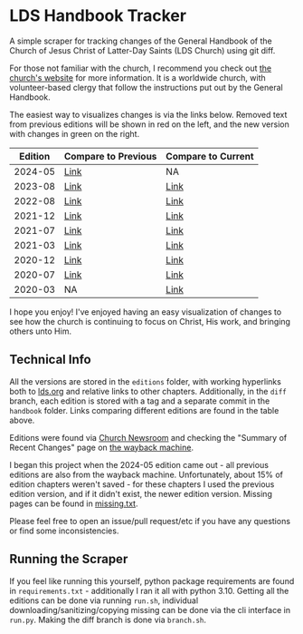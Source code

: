 # LDS Handbook Tracker

A simple scraper for tracking changes of the General Handbook of the Church of Jesus Christ of Latter-Day Saints (LDS Church) using git diff. 

For those not familiar with the church, I recommend you check out [the church's website](https://www.churchofjesuschrist.org/welcome/what-do-latter-day-saints-believe?lang=eng) for more information. It is a worldwide church, with volunteer-based clergy that follow the instructions put out by the General Handbook.

The easiest way to visualizes changes is via the links below. Removed text from previous editions will be shown in red on the left, and the new version with changes in green on the right.

| Edition | Compare to Previous                                                    | Compare to Current                                                     |
|---------|------------------------------------------------------------------------|------------------------------------------------------------------------|
| 2024-05 | [Link](https://github.com/contagon/handbook/compare/2023-08...2024-05) | NA                                                                     |
| 2023-08 | [Link](https://github.com/contagon/handbook/compare/2022-08...2023-08) | [Link](https://github.com/contagon/handbook/compare/2023-08...2024-05) |
| 2022-08 | [Link](https://github.com/contagon/handbook/compare/2021-12...2022-08) | [Link](https://github.com/contagon/handbook/compare/2022-08...2024-05) |
| 2021-12 | [Link](https://github.com/contagon/handbook/compare/2021-07...2021-12) | [Link](https://github.com/contagon/handbook/compare/2021-12...2024-05) |
| 2021-07 | [Link](https://github.com/contagon/handbook/compare/2021-03...2021-07) | [Link](https://github.com/contagon/handbook/compare/2021-07...2024-05) |
| 2021-03 | [Link](https://github.com/contagon/handbook/compare/2020-12...2021-03) | [Link](https://github.com/contagon/handbook/compare/2021-03...2024-05) |
| 2020-12 | [Link](https://github.com/contagon/handbook/compare/2020-07...2020-12) | [Link](https://github.com/contagon/handbook/compare/2020-12...2024-05) |
| 2020-07 | [Link](https://github.com/contagon/handbook/compare/2020-03...2020-07) | [Link](https://github.com/contagon/handbook/compare/2020-07...2024-05) |
| 2020-03 | NA                                                                     | [Link](https://github.com/contagon/handbook/compare/2020-03...2024-05) |

I hope you enjoy! I've enjoyed having an easy visualization of changes to see how the church is continuing to focus on Christ, His work, and bringing others unto Him. 

## Technical Info

All the versions are stored in the `editions` folder, with working hyperlinks both to [lds.org](lds.org) and relative links to other chapters. Additionally, in the `diff` branch, each edition is stored with a tag and a separate commit in the `handbook` folder. Links comparing different editions are found in the table above.

Editions were found via [Church Newsroom](https://newsroom.churchofjesuschrist.org/) and checking the "Summary of Recent Changes" page on [the wayback machine](https://web.archive.org/).

I began this project when the 2024-05 edition came out - all previous editions are also from the wayback machine. Unfortunately, about 15% of edition chapters weren't saved - for these chapters I used the previous edition version, and if it didn't exist, the newer edition version. Missing pages can be found in [missing.txt](editions/missing.txt).

Please feel free to open an issue/pull request/etc if you have any questions or find some inconsistencies.

## Running the Scraper

If you feel like running this yourself, python package requirements are found in `requirements.txt` - additionally I ran it all with python 3.10. Getting all the editions can be done via running `run.sh`, individual downloading/sanitizing/copying missing can be done via the cli interface in `run.py`. Making the diff branch is done via `branch.sh`.
